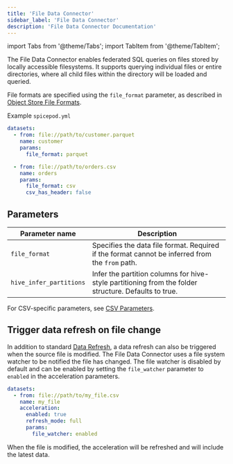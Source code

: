 ```yaml
---
title: 'File Data Connector'
sidebar_label: 'File Data Connector'
description: 'File Data Connector Documentation'
---
```


import Tabs from '@theme/Tabs';
import TabItem from '@theme/TabItem';

The File Data Connector enables federated SQL queries on files stored by locally accessible filesystems. It supports querying individual files or entire directories, where all child files within the directory will be loaded and queried.

File formats are specified using the `file_format` parameter, as described in [Object Store File Formats](/components/data-connectors/index.md#object-store-file-formats).

Example `spicepod.yml`

```yaml
datasets:
  - from: file://path/to/customer.parquet
    name: customer
    params:
      file_format: parquet

  - from: file://path/to/orders.csv
    name: orders
    params:
      file_format: csv
      csv_has_header: false
```

## Parameters

| Parameter name         | Description                                                                                           |
|------------------------|-------------------------------------------------------------------------------------------------------|
| `file_format`          | Specifies the data file format. Required if the format cannot be inferred from the `from` path.       |
| `hive_infer_partitions`| Infer the partition columns for hive-style partitioning from the folder structure. Defaults to true.  |

For CSV-specific parameters, see [CSV Parameters](/reference/file_format.md#csv).

## Trigger data refresh on file change

In addition to standard [Data Refresh](/components/data-accelerators/data-refresh), a data refresh can also be triggered when the source file is modified. The File Data Connector uses a file system watcher to be notified the file has changed. The file watcher is disabled by default and can be enabled by setting the `file_watcher` parameter to `enabled` in the acceleration parameters.

```yaml
datasets:
  - from: file://path/to/my_file.csv
    name: my_file
    acceleration:
      enabled: true
      refresh_mode: full
      params:
        file_watcher: enabled
```

When the file is modified, the acceleration will be refreshed and will include the latest data.
